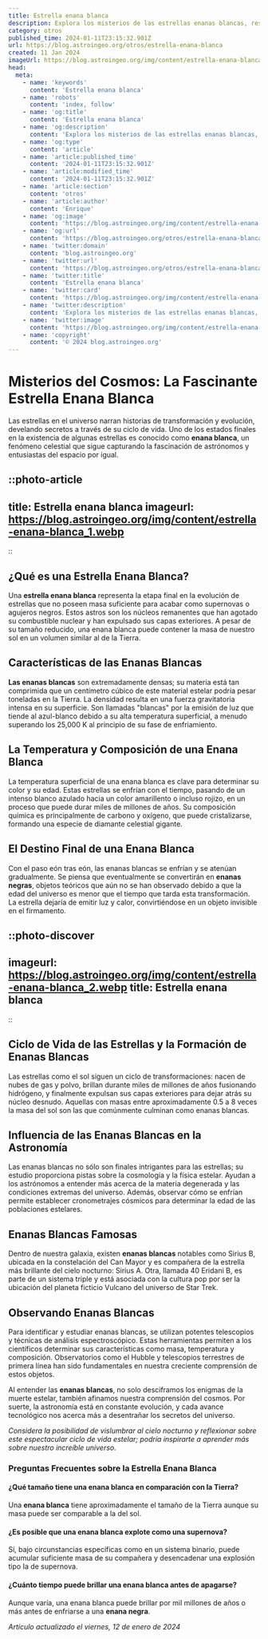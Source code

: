 ```yaml
---
title: Estrella enana blanca
description: Explora los misterios de las estrellas enanas blancas, restos estelares fascinantes del universo. Aprende sobre su origen y futuro.
category: otros
published_time: 2024-01-11T23:15:32.901Z
url: https://blog.astroingeo.org/otros/estrella-enana-blanca
created: 11 Jan 2024
imageUrl: https://blog.astroingeo.org/img/content/estrella-enana-blanca_1.webp
head:
  meta:
    - name: 'keywords'
      content: 'Estrella enana blanca'
    - name: 'robots'
      content: 'index, follow'
    - name: 'og:title'
      content: 'Estrella enana blanca'
    - name: 'og:description'
      content: 'Explora los misterios de las estrellas enanas blancas, restos estelares fascinantes del universo. Aprende sobre su origen y futuro.'
    - name: 'og:type'
      content: 'article'
    - name: 'article:published_time'
      content: '2024-01-11T23:15:32.901Z'
    - name: 'article:modified_time'
      content: '2024-01-11T23:15:32.901Z'
    - name: 'article:section'
      content: 'otros'
    - name: 'article:author'
      content: 'Enrique'
    - name: 'og:image'
      content: 'https://blog.astroingeo.org/img/content/estrella-enana-blanca_1.webp'
    - name: 'og:url'
      content: 'https://blog.astroingeo.org/otros/estrella-enana-blanca'
    - name: 'twitter:domain'
      content: 'blog.astroingeo.org'
    - name: 'twitter:url'
      content: 'https://blog.astroingeo.org/otros/estrella-enana-blanca'
    - name: 'twitter:title'
      content: 'Estrella enana blanca'
    - name: 'twitter:card'
      content: 'https://blog.astroingeo.org/img/content/estrella-enana-blanca_1.webp'
    - name: 'twitter:description'
      content: 'Explora los misterios de las estrellas enanas blancas, restos estelares fascinantes del universo. Aprende sobre su origen y futuro.'
    - name: 'twitter:image'
      content: 'https://blog.astroingeo.org/img/content/estrella-enana-blanca_1.webp'
    - name: 'copyright'
      content: '© 2024 blog.astroingeo.org'
---
```

# Misterios del Cosmos: La Fascinante Estrella Enana Blanca

Las estrellas en el universo narran historias de transformación y evolución, develando secretos a través de su ciclo de vida. Uno de los estados finales en la existencia de algunas estrellas es conocido como **enana blanca**, un fenómeno celestial que sigue capturando la fascinación de astrónomos y entusiastas del espacio por igual.


::photo-article
---
title: Estrella enana blanca
imageurl: https://blog.astroingeo.org/img/content/estrella-enana-blanca_1.webp
---
::


## ¿Qué es una Estrella Enana Blanca?

Una **estrella enana blanca** representa la etapa final en la evolución de estrellas que no poseen masa suficiente para acabar como supernovas o agujeros negros. Estos astros son los núcleos remanentes que han agotado su combustible nuclear y han expulsado sus capas exteriores. A pesar de su tamaño reducido, una enana blanca puede contener la masa de nuestro sol en un volumen similar al de la Tierra.

## Características de las Enanas Blancas

**Las enanas blancas** son extremadamente densas; su materia está tan comprimida que un centímetro cúbico de este material estelar podría pesar toneladas en la Tierra. La densidad resulta en una fuerza gravitatoria intensa en su superficie. Son llamadas "blancas" por la emisión de luz que tiende al azul-blanco debido a su alta temperatura superficial, a menudo superando los 25,000 K al principio de su fase de enfriamiento.

## La Temperatura y Composición de una Enana Blanca

La temperatura superficial de una enana blanca es clave para determinar su color y su edad. Estas estrellas se enfrían con el tiempo, pasando de un intenso blanco azulado hacia un color amarillento o incluso rojizo, en un proceso que puede durar miles de millones de años. Su composición química es principalmente de carbono y oxígeno, que puede cristalizarse, formando una especie de diamante celestial gigante.

## El Destino Final de una Enana Blanca

Con el paso eón tras eón, las enanas blancas se enfrían y se atenúan gradualmente. Se piensa que eventualmente se convertirán en **enanas negras**, objetos teóricos que aún no se han observado debido a que la edad del universo es menor que el tiempo que tarda esta transformación. La estrella dejaría de emitir luz y calor, convirtiéndose en un objeto invisible en el firmamento.


::photo-discover
---
imageurl: https://blog.astroingeo.org/img/content/estrella-enana-blanca_2.webp
title: Estrella enana blanca
---
::


## Ciclo de Vida de las Estrellas y la Formación de Enanas Blancas

Las estrellas como el sol siguen un ciclo de transformaciones: nacen de nubes de gas y polvo, brillan durante miles de millones de años fusionando hidrógeno, y finalmente expulsan sus capas exteriores para dejar atrás su núcleo desnudo. Aquellas con masas entre aproximadamente 0.5 a 8 veces la masa del sol son las que comúnmente culminan como enanas blancas.

## Influencia de las Enanas Blancas en la Astronomía

Las enanas blancas no sólo son finales intrigantes para las estrellas; su estudio proporciona pistas sobre la cosmología y la física estelar. Ayudan a los astrónomos a entender más acerca de la materia degenerada y las condiciones extremas del universo. Además, observar cómo se enfrían permite establecer cronometrajes cósmicos para determinar la edad de las poblaciones estelares.

## Enanas Blancas Famosas

Dentro de nuestra galaxia, existen **enanas blancas** notables como Sirius B, ubicada en la constelación del Can Mayor y es compañera de la estrella más brillante del cielo nocturno: Sirius A. Otra, llamada 40 Eridani B, es parte de un sistema triple y está asociada con la cultura pop por ser la ubicación del planeta ficticio Vulcano del universo de Star Trek.


## Observando Enanas Blancas

Para identificar y estudiar enanas blancas, se utilizan potentes telescopios y técnicas de análisis espectroscópico. Estas herramientas permiten a los científicos determinar sus características como masa, temperatura y composición. Observatorios como el Hubble y telescopios terrestres de primera línea han sido fundamentales en nuestra creciente comprensión de estos objetos.

Al entender las **enanas blancas**, no solo desciframos los enigmas de la muerte estelar, también afinamos nuestra comprensión del cosmos. Por suerte, la astronomía está en constante evolución, y cada avance tecnológico nos acerca más a desentrañar los secretos del universo.

*Considera la posibilidad de vislumbrar al cielo nocturno y reflexionar sobre este espectacular ciclo de vida estelar; podría inspirarte a aprender más sobre nuestro increíble universo.*

### Preguntas Frecuentes sobre la Estrella Enana Blanca

#### ¿Qué tamaño tiene una enana blanca en comparación con la Tierra?
Una **enana blanca** tiene aproximadamente el tamaño de la Tierra aunque su masa puede ser comparable a la del sol.

#### ¿Es posible que una enana blanca explote como una supernova?
Sí, bajo circunstancias específicas como en un sistema binario, puede acumular suficiente masa de su compañera y desencadenar una explosión tipo Ia de supernova.

#### ¿Cuánto tiempo puede brillar una enana blanca antes de apagarse?
Aunque varía, una enana blanca puede brillar por mil millones de años o más antes de enfriarse a una **enana negra**.

_Artículo actualizado el viernes, 12 de enero de 2024_